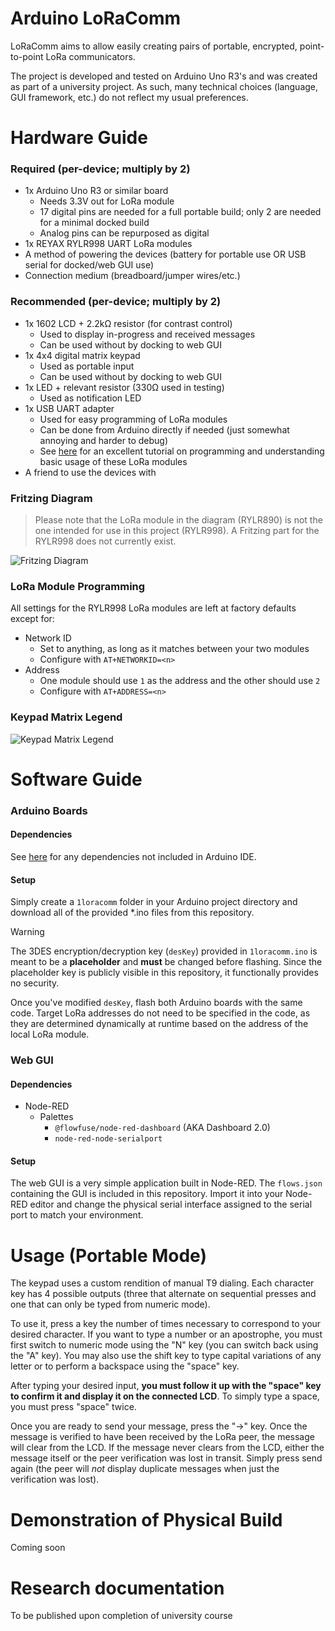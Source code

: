 # Arduino LoRaComm
LoRaComm aims to allow easily creating pairs of portable, encrypted, point-to-point LoRa communicators.

The project is developed and tested on Arduino Uno R3's and was created as part of a university project. As such, many technical choices (language, GUI framework, etc.) do not reflect my usual preferences.

# Hardware Guide
### Required (per-device; multiply by 2)
- 1x Arduino Uno R3 or similar board
    - Needs 3.3V out for LoRa module
    - 17 digital pins are needed for a full portable build; only 2 are needed for a minimal docked build
    - Analog pins can be repurposed as digital
- 1x REYAX RYLR998 UART LoRa modules
- A method of powering the devices (battery for portable use OR USB serial for docked/web GUI use)
- Connection medium (breadboard/jumper wires/etc.)
### Recommended (per-device; multiply by 2)
- 1x 1602 LCD + 2.2kΩ resistor (for contrast control)
    - Used to display in-progress and received messages
    - Can be used without by docking to web GUI
- 1x 4x4 digital matrix keypad
    - Used as portable input
    - Can be used without by docking to web GUI
- 1x LED + relevant resistor (330Ω used in testing)
    - Used as notification LED
- 1x USB UART adapter
    - Used for easy programming of LoRa modules
    - Can be done from Arduino directly if needed (just somewhat annoying and harder to debug)
    - See [here](https://www.hackster.io/mdraber/how-to-use-rylr998-lora-module-with-arduino-020ac4) for an excellent tutorial on programming and understanding basic usage of these LoRa modules
- A friend to use the devices with
### Fritzing Diagram
> Please note that the LoRa module in the diagram (RYLR890) is not the one intended for use in this project (RYLR998). A Fritzing part for the RYLR998 does not currently exist.

![Fritzing Diagram](https://raw.githubusercontent.com/rwinkhart/LoRaComm/main/big-resources/fritzing.webp)

### LoRa Module Programming
All settings for the RYLR998 LoRa modules are left at factory defaults except for:
- Network ID
    - Set to anything, as long as it matches between your two modules
    - Configure with `AT+NETWORKID=<n>`
- Address
    - One module should use `1` as the address and the other should use `2`
    - Configure with `AT+ADDRESS=<n>`

 ### Keypad Matrix Legend
![Keypad Matrix Legend](https://raw.githubusercontent.com/rwinkhart/LoRaComm/main/big-resources/keypad.webp)

# Software Guide
### Arduino Boards
#### Dependencies
See [here](https://github.com/rwinkhart/LoRaComm/blob/main/cpp-deps.md) for any dependencies not included in Arduino IDE.
#### Setup
Simply create a `1loracomm` folder in your Arduino project directory and download all of the provided *.ino files from this repository.

> [!WARNING]
>The 3DES encryption/decryption key (`desKey`) provided in `1loracomm.ino` is meant to be a **placeholder** and **must** be changed before flashing.
>Since the placeholder key is publicly visible in this repository, it functionally provides no security.

Once you've modified `desKey`, flash both Arduino boards with the same code. Target LoRa addresses do not need to be specified in the code, as they are determined dynamically at runtime based on the address of the local LoRa module.

### Web GUI
#### Dependencies
- Node-RED
    - Palettes
        - `@flowfuse/node-red-dashboard` (AKA Dashboard 2.0)
        - `node-red-node-serialport`
#### Setup
The web GUI is a very simple application built in Node-RED. The `flows.json` containing the GUI is included in this repository. Import it into your Node-RED editor and change the physical serial interface assigned to the serial port to match your environment.

# Usage (Portable Mode)
The keypad uses a custom rendition of manual T9 dialing. Each character key has 4 possible outputs (three that alternate on sequential presses and one that can only be typed from numeric mode).

To use it, press a key the number of times necessary to correspond to your desired character.
If you want to type a number or an apostrophe, you must first switch to numeric mode using the "N" key (you can switch back using the "A" key).
You may also use the shift key to type capital variations of any letter or to perform a backspace using the "space" key.

After typing your desired input, **you must follow it up with the "space" key to confirm it and display it on the connected LCD**. To simply type a space, you must press "space" twice.

Once you are ready to send your message, press the "->" key. Once the message is verified to have been received by the LoRa peer, the message will clear from the LCD.
If the message never clears from the LCD, either the message itself or the peer verification was lost in transit. Simply press send again (the peer will *not* display duplicate messages when just the verification was lost).

# Demonstration of Physical Build
Coming soon

# Research documentation
To be published upon completion of university course
